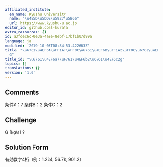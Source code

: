 ```yaml
---
affiliated_institute:
  en_name: Kyushu University
  name: "\u4E5D\u5DDE\u5927\u5B66"
  url: https://www.kyushu-u.ac.jp
editor_id: github.cbal-kurata
extra_resources: {}
id: a3fdec6c-0e3a-4a2e-8ebf-17bf1b07d99a
language: ja
modified: '2019-10-03T08:34:53.422663Z'
title: "\u6761\u4EF6A\uFF1A7\uFF0C\u6761\u4EF6B\uFF1A2\uFF0C\u6761\u4EF6C\uFF1A2\uFF0C\
  G"
title_id: "\u6761\u4EF6a7\u6761\u4EF6b2\u6761\u4EF6c2g"
topics: []
translations: {}
version: '1.0'
---
```


## Comments
条件A：7
条件B：2
条件C：2

## Challenge
G [kg/s] ?

## Solution Form
有効数字4桁（例：1.234,  56.78,  901.2）





